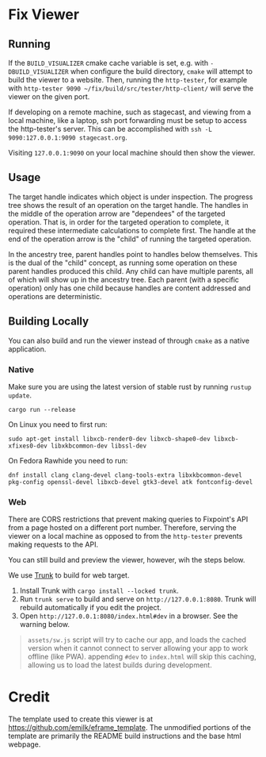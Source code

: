 # Fix Viewer

## Running

If the `BUILD_VISUALIZER` cmake cache variable is set, e.g. with `-DBUILD_VISUALIZER` when configure the build directory,
`cmake` will attempt to build the viewer to a website. Then, running the `http-tester`, for example with
`http-tester 9090 ~/fix/build/src/tester/http-client/` will serve the viewer on the given port.

If developing on a remote machine, such as stagecast, and viewing from a local machine, like a laptop, ssh port forwarding
must be setup to access the http-tester's server. This can be accomplished with `ssh -L 9090:127.0.0.1:9090 stagecast.org`.

Visiting `127.0.0.1:9090` on your local machine should then show the viewer.

## Usage

The target handle indicates which object is under inspection. The progress tree shows the result of
an operation on the target handle. The handles in the middle of the operation arrow are "dependees"
of the targeted operation. That is, in order for the targeted operation to complete, it  required 
these intermediate calculations to complete first. The handle at the end of the operation arrow
is the "child" of running the targeted operation.

In the ancestry tree, parent handles point to handles below themselves. This is the dual of the 
"child" concept, as running some operation on these parent handles produced this child. Any child
can have multiple parents, all of which will show up in the ancestry tree. Each parent (with a specific
operation) only has one child because handles are content addressed and operations are deterministic.

## Building Locally

You can also build and run the viewer instead of through `cmake` as a native application. 

### Native

Make sure you are using the latest version of stable rust by running `rustup update`.

`cargo run --release`

On Linux you need to first run:

`sudo apt-get install libxcb-render0-dev libxcb-shape0-dev libxcb-xfixes0-dev libxkbcommon-dev libssl-dev`

On Fedora Rawhide you need to run:

`dnf install clang clang-devel clang-tools-extra libxkbcommon-devel pkg-config openssl-devel libxcb-devel gtk3-devel atk fontconfig-devel`

### Web

There are CORS restrictions that prevent making queries to Fixpoint's API from a page hosted on a different port number.
Therefore, serving the viewer on a local machine as opposed to from the `http-tester` prevents making requests to the API.

You can still build and preview the viewer, however, wih the steps below.

We use [Trunk](https://trunkrs.dev/) to build for web target.
1. Install Trunk with `cargo install --locked trunk`.
2. Run `trunk serve` to build and serve on `http://127.0.0.1:8080`. Trunk will rebuild automatically if you edit the project.
3. Open `http://127.0.0.1:8080/index.html#dev` in a browser. See the warning below.

> `assets/sw.js` script will try to cache our app, and loads the cached version when it cannot connect to server allowing your app to work offline (like PWA).
> appending `#dev` to `index.html` will skip this caching, allowing us to load the latest builds during development.

# Credit

The template used to create this viewer is at https://github.com/emilk/eframe_template. 
The unmodified portions of the template are primarily the README build instructions and the base html webpage.
